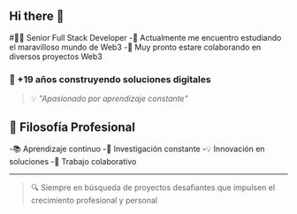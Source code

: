 ## Hi there 👋

<!--
**davidmelendez/davidmelendez** is a ✨ _special_ ✨ repository because its `README.md` (this file) appears on your GitHub profile.

Here are some ideas to get you started:

- 🔭 I’m currently working on ...
 ...
- 👯 I’m looking to collaborate on ...
- 🤔 I’m looking for help with ...
- 💬 Ask me about ...
- 📫 How to reach me: ...
- 😄 Pronouns: ...
- ⚡ Fun fact: ...
-->

#👨‍💻 Senior Full Stack Developer
-🌱 Actualmente me encuentro estudiando el maravilloso mundo de Web3
-👯 Muy pronto estare colaborando en diversos proyectos Web3

### 🚀 +19 años construyendo soluciones digitales

> 💡 *"Apasionado por aprendizaje constante"*

## 🌱 Filosofía Profesional

-📚 Aprendizaje continuo
-🔬 Investigación constante
-💡 Innovación en soluciones
-🤝 Trabajo colaborativo

---
> 🔍 Siempre en búsqueda de proyectos desafiantes que impulsen el crecimiento profesional y personal

